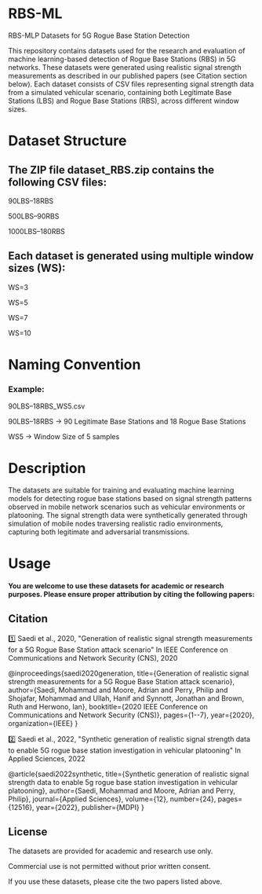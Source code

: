 # RBS-ML

RBS-MLP Datasets for 5G Rogue Base Station Detection

This repository contains datasets used for the research and evaluation of machine learning-based detection of Rogue Base Stations (RBS) in 5G networks. These datasets were generated using realistic signal strength measurements as described in our published papers (see Citation section below).
Each dataset consists of CSV files representing signal strength data from a simulated vehicular scenario, containing both Legitimate Base Stations (LBS) and Rogue Base Stations (RBS), across different window sizes.

# Dataset Structure
## The ZIP file dataset_RBS.zip contains the following CSV files:
90LBS–18RBS

500LBS–90RBS

1000LBS–180RBS
## Each dataset is generated using multiple window sizes (WS):
WS=3

WS=5

WS=7

WS=10
# Naming Convention
### Example:
90LBS–18RBS_WS5.csv

90LBS–18RBS → 90 Legitimate Base Stations and 18 Rogue Base Stations

WS5 → Window Size of 5 samples
# Description
The datasets are suitable for training and evaluating machine learning models for detecting rogue base stations based on signal strength patterns observed in mobile network scenarios such as vehicular environments or platooning.
The signal strength data were synthetically generated through simulation of mobile nodes traversing realistic radio environments, capturing both legitimate and adversarial transmissions.
# Usage
#### You are welcome to use these datasets for academic or research purposes. Please ensure proper attribution by citing the following papers:
## Citation
1️⃣ Saedi et al., 2020, "Generation of realistic signal strength measurements for a 5G Rogue Base Station attack scenario"
In IEEE Conference on Communications and Network Security (CNS), 2020

@inproceedings{saedi2020generation,
  title={Generation of realistic signal strength measurements for a 5G Rogue Base Station attack scenario},
  author={Saedi, Mohammad and Moore, Adrian and Perry, Philip and Shojafar, Mohammad and Ullah, Hanif and Synnott, Jonathan and Brown, Ruth and Herwono, Ian},
  booktitle={2020 IEEE Conference on Communications and Network Security (CNS)},
  pages={1--7},
  year={2020},
  organization={IEEE}
}

2️⃣ Saedi et al., 2022, "Synthetic generation of realistic signal strength data to enable 5G rogue base station investigation in vehicular platooning"
In Applied Sciences, 2022

@article{saedi2022synthetic,
  title={Synthetic generation of realistic signal strength data to enable 5g rogue base station investigation in vehicular platooning},
  author={Saedi, Mohammad and Moore, Adrian and Perry, Philip},
  journal={Applied Sciences},
  volume={12},
  number={24},
  pages={12516},
  year={2022},
  publisher={MDPI}
}
## License
The datasets are provided for academic and research use only.

Commercial use is not permitted without prior written consent.

If you use these datasets, please cite the two papers listed above.
